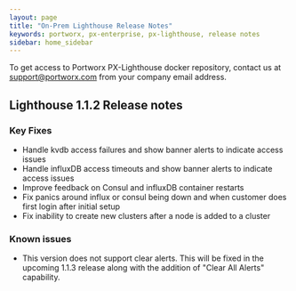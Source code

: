 ```yaml
---
layout: page
title: "On-Prem Lighthouse Release Notes"
keywords: portworx, px-enterprise, px-lighthouse, release notes
sidebar: home_sidebar
---
```


To get access to Portworx PX-Lighthouse docker repository, contact us at support@portworx.com from your company email address.

## Lighthouse 1.1.2 Release notes


### Key Fixes

* Handle kvdb access failures and show banner alerts to indicate access issues
* Handle influxDB access timeouts and show banner alerts to indicate access issues
* Improve feedback on Consul and influxDB container restarts
* Fix panics around influx or consul being down and when customer does first login after initial setup
* Fix inability to create new clusters after a node is added to a cluster

### Known issues

* This version does not support clear alerts. This will be fixed in the upcoming 1.1.3 release along with the addition of "Clear All Alerts" capability.

